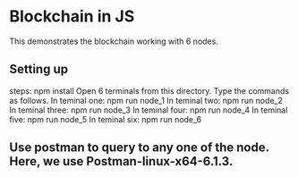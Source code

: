 # Blockchain in JS
 This demonstrates the blockchain working with 6 nodes.

## Setting up
steps:
	npm install
	Open 6 terminals from this directory. Type the commands as follows.
	In teminal one: npm run node_1
	In teminal two: npm run node_2
	In teminal three: npm run node_3
	In teminal four: npm run node_4
	In teminal five: npm run node_5
	In teminal six: npm run node_6
## Use postman to query to any one of the node. Here, we use Postman-linux-x64-6.1.3.

